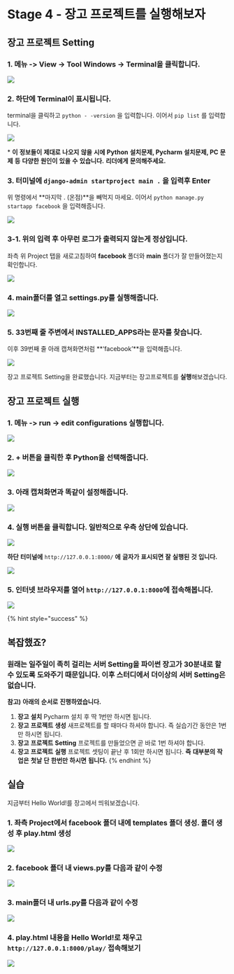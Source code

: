 # Stage 4 - 장고 프로젝트를 실행해보자

## 장고 프로젝트 Setting

### 1. 메뉴 -&gt; View -&gt; Tool Windows -&gt; Terminal을 클릭합니다.

![](../.gitbook/assets/image%20%28215%29.png)

### 2. 하단에 Terminal이 표시됩니다.

terminal을 클릭하고 `python - -version` 을 입력합니다. 이어서 `pip list` 를 입력합니다.

![](../.gitbook/assets/image%20%2852%29.png)

\* **이** **정보들이** **제대로** **나오지** **않을** **시에** **Python** **설치문제, Pycharm** **설치문제, PC** **문제** **등** **다양한** **원인이** **있을** **수** **있습니다.** **리더에게** **문의해주세요.**

### 3. 터미널에 `django-admin startproject main .` 을 입력후 Enter

위 명령에서 **마지막 . \(온점\)**을 빼먹지 마세요. 이어서 `python manage.py startapp facebook` 을 입력해줍니다.

![](../.gitbook/assets/image%20%2876%29.png)

### 3-1. 위의 입력 후 아무런 로그가 출력되지 않는게 정상입니다.

좌측 위 Project 탭을 새로고침하여 **facebook** 폴더와 **main** 폴더가 잘 만들어졌는지 확인합니다.

![](../.gitbook/assets/image%20%28199%29.png)

### 4. main폴더를 열고 settings.py를 실행해줍니다.

![](../.gitbook/assets/image%20%2893%29.png)

### 5. 33번째 줄 주변에서 INSTALLED\_APPS라는 문자를 찾습니다.

이후 39번째 줄 아래 캡쳐화면처럼 **‘facebook’**을 입력해줍니다.

![](../.gitbook/assets/image%20%28130%29.png)

  
장고 프로젝트 Setting을 완료했습니다. 지금부터는 장고프로젝트를 **실행**해보겠습니다.

## 장고 프로젝트 실행

### 1. 메뉴 -&gt; run -&gt; edit configurations 실행합니다.

![](../.gitbook/assets/image%20%28204%29.png)

### 2. + 버튼을 클릭한 후 Python을 선택해줍니다.

![](../.gitbook/assets/image%20%28217%29.png)

### 3. 아래 캡쳐화면과 똑같이 설정해줍니다.

![](../.gitbook/assets/image%20%28143%29.png)

### 4. 실행 버튼을 클릭합니다. 일반적으로 우측 상단에 있습니다.

![](../.gitbook/assets/image%20%28193%29.png)

**하단** **터미널에** `http://127.0.0.1:8000/` **에** **글자가** **표시되면** **잘** **실행된** **것** **입니다.**

![](../.gitbook/assets/image%20%28154%29.png)

### 5. 인터넷 브라우저를 열어 `http://127.0.0.1:8000`에 접속해봅니다.

![](../.gitbook/assets/image%20%2832%29.png)

{% hint style="success" %}
## 복잡했죠?

### 원래는 일주일이 족히 걸리는 서버 Setting을 파이썬 장고가 30분내로 할 수 있도록 도와주기 때문입니다. 이후 스터디에서 더이상의 서버 Setting은 없습니다.

**참고\)** **아래의** **순서로** **진행하였습니다.**

1. **장고** **설치**  Pycharm 설치 후 딱 1번만 하시면 됩니다.
2. **장고** **프로젝트** **생성**  새프로젝트를 할 때마다 하셔야 합니다. 즉 실습기간 동안은 1번만 하시면 됩니다.
3. **장고** **프로젝트** **Setting**  프로젝트를 만들었으면 곧 바로 1번 하셔야 합니다.
4. **장고** **프로젝트** **실행**  프로젝트 셋팅이 끝난 후 1회만 하시면 됩니다.  **즉** **대부분의** **작업은** **첫날** **단** **한번만** **하시면** **됩니다.**
{% endhint %}

## 실습

지금부터 Hello World!를 장고에서 띄워보겠습니다.

### 1. 좌측 Project에서 facebook 폴더 내에 templates 폴더 생성. 폴더 생성 후 play.html 생성

![](../.gitbook/assets/image%20%28198%29.png)

### 2. facebook 폴더 내 views.py를 다음과 같이 수정

![](../.gitbook/assets/image%20%28144%29.png)

### 3. main폴더 내 urls.py를 다음과 같이 수정

![](../.gitbook/assets/image%20%28182%29.png)

### 4. play.html 내용을 Hello World!로 채우고 `http://127.0.0.1:8000/play/` 접속해보기

![](../.gitbook/assets/image%20%2849%29.png)

